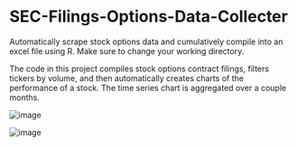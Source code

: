 # SEC-Filings-Options-Data-Collecter
Automatically scrape stock options data and cumulatively compile into an excel file using R. 
Make sure to change your working directory.

The code in this project compiles stock options contract filings, filters tickers by volume, and then automatically creates charts of the performance of a stock.
The time series chart is aggregated over a couple months.

![image](https://github.com/user-attachments/assets/528349ca-23fd-4689-8fd4-e8626851964d)

![image](https://github.com/user-attachments/assets/4362225f-e189-45c8-9c58-9c810ddae1fa)
